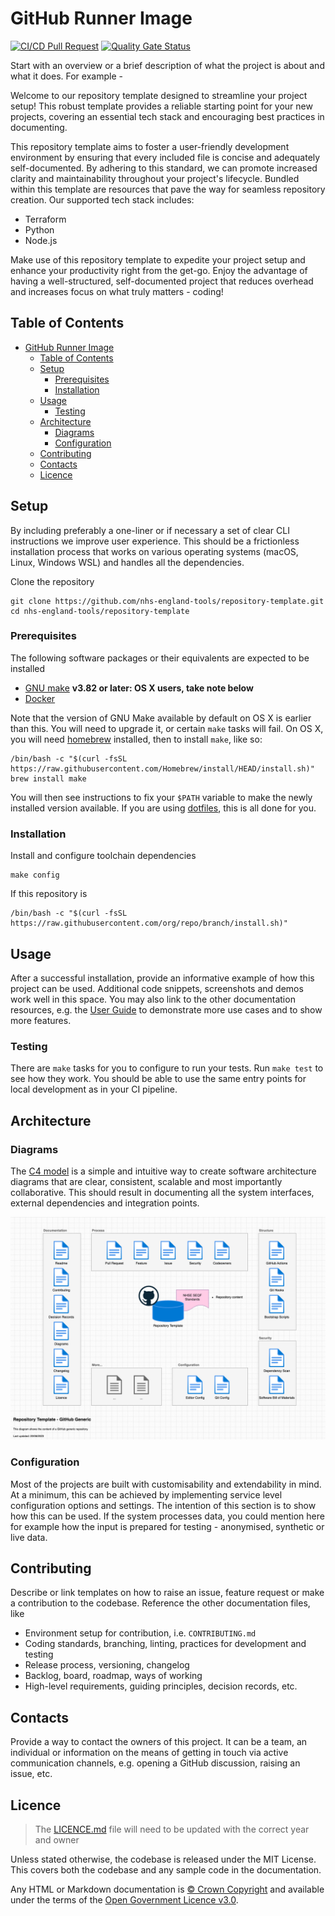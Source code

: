 # GitHub Runner Image

[![CI/CD Pull Request](https://github.com/nhs-england-tools/repository-template/actions/workflows/cicd-1-pull-request.yaml/badge.svg)](https://github.com/nhs-england-tools/repository-template/actions/workflows/cicd-1-pull-request.yaml)
[![Quality Gate Status](https://sonarcloud.io/api/project_badges/measure?project=repository-template&metric=alert_status)](https://sonarcloud.io/summary/new_code?id=repository-template)

Start with an overview or a brief description of what the project is about and what it does. For example -

Welcome to our repository template designed to streamline your project setup! This robust template provides a reliable starting point for your new projects, covering an essential tech stack and encouraging best practices in documenting.

This repository template aims to foster a user-friendly development environment by ensuring that every included file is concise and adequately self-documented. By adhering to this standard, we can promote increased clarity and maintainability throughout your project's lifecycle. Bundled within this template are resources that pave the way for seamless repository creation. Our supported tech stack includes:

- Terraform
- Python
- Node.js

Make use of this repository template to expedite your project setup and enhance your productivity right from the get-go. Enjoy the advantage of having a well-structured, self-documented project that reduces overhead and increases focus on what truly matters - coding!

## Table of Contents

- [GitHub Runner Image](#github-runner-image)
  - [Table of Contents](#table-of-contents)
  - [Setup](#setup)
    - [Prerequisites](#prerequisites)
    - [Installation](#installation)
  - [Usage](#usage)
    - [Testing](#testing)
  - [Architecture](#architecture)
    - [Diagrams](#diagrams)
    - [Configuration](#configuration)
  - [Contributing](#contributing)
  - [Contacts](#contacts)
  - [Licence](#licence)

## Setup

By including preferably a one-liner or if necessary a set of clear CLI instructions we improve user experience. This should be a frictionless installation process that works on various operating systems (macOS, Linux, Windows WSL) and handles all the dependencies.

Clone the repository

```shell
git clone https://github.com/nhs-england-tools/repository-template.git
cd nhs-england-tools/repository-template
```

### Prerequisites

The following software packages or their equivalents are expected to be installed

- [GNU make](https://www.gnu.org/software/make/) **v3.82 or later: OS X users, take note below**
- [Docker](https://www.docker.com/)

Note that the version of GNU Make available by default on OS X is earlier than this.  You will need to upgrade it, or certain `make` tasks will fail.  On OS X, you will need [homebrew](https://brew.sh/) installed, then to install `make`, like so:

```shell
/bin/bash -c "$(curl -fsSL https://raw.githubusercontent.com/Homebrew/install/HEAD/install.sh)"
brew install make
```

You will then see instructions to fix your `$PATH` variable to make the newly installed version available.
If you are using [dotfiles](https://github.com/nhs-england-tools/dotfiles), this is all done for you.

### Installation

Install and configure toolchain dependencies

```shell
make config
```

If this repository is

```shell
/bin/bash -c "$(curl -fsSL https://raw.githubusercontent.com/org/repo/branch/install.sh)"
```

## Usage

After a successful installation, provide an informative example of how this project can be used. Additional code snippets, screenshots and demos work well in this space. You may also link to the other documentation resources, e.g. the [User Guide](./docs/user-guide.md) to demonstrate more use cases and to show more features.

### Testing

There are `make` tasks for you to configure to run your tests.  Run `make test` to see how they work.  You should be able to use the same entry points for local development as in your CI pipeline.

## Architecture

### Diagrams

The [C4 model](https://c4model.com/) is a simple and intuitive way to create software architecture diagrams that are clear, consistent, scalable and most importantly collaborative. This should result in documenting all the system interfaces, external dependencies and integration points.

![Repository Template](./docs/diagrams/Repository_Template_GitHub_Generic.png)

### Configuration

Most of the projects are built with customisability and extendability in mind. At a minimum, this can be achieved by implementing service level configuration options and settings. The intention of this section is to show how this can be used. If the system processes data, you could mention here for example how the input is prepared for testing - anonymised, synthetic or live data.

## Contributing

Describe or link templates on how to raise an issue, feature request or make a contribution to the codebase. Reference the other documentation files, like

- Environment setup for contribution, i.e. `CONTRIBUTING.md`
- Coding standards, branching, linting, practices for development and testing
- Release process, versioning, changelog
- Backlog, board, roadmap, ways of working
- High-level requirements, guiding principles, decision records, etc.

## Contacts

Provide a way to contact the owners of this project. It can be a team, an individual or information on the means of getting in touch via active communication channels, e.g. opening a GitHub discussion, raising an issue, etc.

## Licence

> The [LICENCE.md](./LICENCE.md) file will need to be updated with the correct year and owner

Unless stated otherwise, the codebase is released under the MIT License. This covers both the codebase and any sample code in the documentation.

Any HTML or Markdown documentation is [© Crown Copyright](https://www.nationalarchives.gov.uk/information-management/re-using-public-sector-information/uk-government-licensing-framework/crown-copyright/) and available under the terms of the [Open Government Licence v3.0](https://www.nationalarchives.gov.uk/doc/open-government-licence/version/3/).

